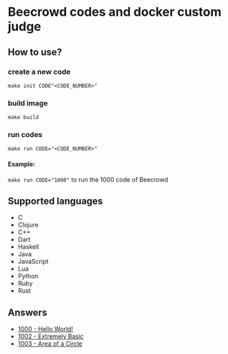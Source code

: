 # Beecrowd codes and docker custom judge

## How to use?

### create a new code
`make init CODE"<CODE_NUMBER>"`

### build image
`make build`

### run codes
`make run CODE="<CODE_NUMBER>"`

#### Example:
`make run CODE="1000"` to run the 1000 code of Beecrowd

## Supported languages

* C
* Clojure
* C++
* Dart
* Haskell
* Java
* JavaScript
* Lua
* Python
* Ruby
* Rust

## Answers

* [1000 - Hello World!](./code/1000)
* [1002 - Extremely Basic](./code/1001)
* [1003 - Area of a Circle](./code/1002)

